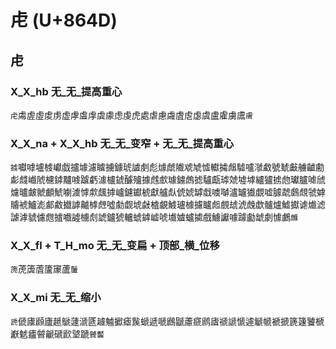 # 虍 (U+864D)

## 虍

### X_X_hb 无_无_提高重心
`虍`䖏虗虛䖍虏虚虖䖒䖉虡豦虑虔虎處虐慮䖗虘䖈虙虞盧雐虜鬳`膚`

### X_X_na + X_X_hb 无_无_变窄 + 无_无_提高重心
`㨜`囐嘑壚榩巘戯攎壉濾䁦擄鐻琥謯㓺彪㷾虤隵䖊虓憈䡾㩀䖕驉嚧㶁䲣號虦㪭艣䶥勴虨虥巇䖎櫖鏬黸㗔䠡虧澽櫨錿醵㱺據䖛㱆璩鐪䖚摅驢甗㻯虠墟㙤纑獹掳虝瓛臚㖸䖐爈曥皻虩顱鯱㘌澞㦆歑䬌摢㠠鑢钀椃獻艫䖋俿婋罅戱噳嚹瀘罏㺣覷嘘臄虣鸆覤虢嫭䞊裭鱸滮䣜䱷㩬謼齇㯉䖖噓勮觑㙈㪥樝覰鰬瓐㯫攄矑䖑覻䖔淲䖘歔髗爐鱋㩵谑㸍滤謔滹䝞儢甝摣嚱譃㯭䖌諕鑪猇轤䗂鎼㠊唬㚀㜘蠦㨿戲䲐讞噱躆㔧䖓劇懅鸕`虪`

### X_X_fl + T_H_mo 无_无_变扁 + 顶部_横_位移
`箎`萀簴蔖籚䆽蘆`䰕`

### X_X_mi 无_无_缩小 
`虒`傂㢚䫢廬䞾鷈蘧㴲㔸䟊魖擨瘧䖙螔遞嗁鷉鼶藘㾷䴘㢒禠謕㥴遽䚦㡗褫搋篪籧饕榹巚䰧㿖䖜䶵磃歋㙱蹏`贙齾`

